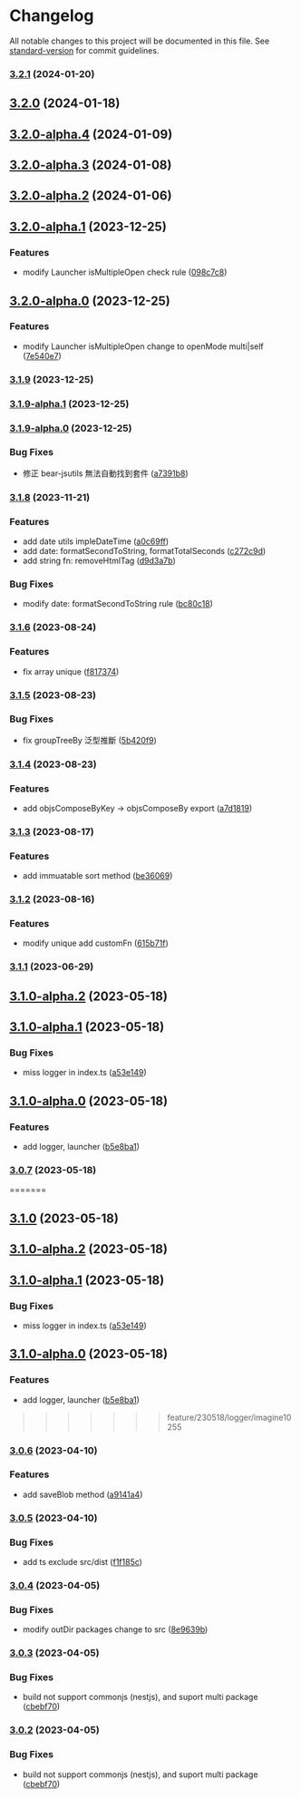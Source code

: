 # Changelog

All notable changes to this project will be documented in this file. See [standard-version](https://github.com/conventional-changelog/standard-version) for commit guidelines.

### [3.2.1](https://github.com/imagine10255/bear-jsutils/compare/v3.2.0...v3.2.1) (2024-01-20)

## [3.2.0](https://github.com/imagine10255/bear-jsutils/compare/v3.2.0-alpha.4...v3.2.0) (2024-01-18)

## [3.2.0-alpha.4](https://github.com/imagine10255/bear-jsutils/compare/v3.2.0-alpha.3...v3.2.0-alpha.4) (2024-01-09)

## [3.2.0-alpha.3](https://github.com/imagine10255/bear-jsutils/compare/v3.2.0-alpha.2...v3.2.0-alpha.3) (2024-01-08)

## [3.2.0-alpha.2](https://github.com/imagine10255/bear-jsutils/compare/v3.2.0-alpha.1...v3.2.0-alpha.2) (2024-01-06)

## [3.2.0-alpha.1](https://github.com/imagine10255/bear-jsutils/compare/v3.2.0-alpha.0...v3.2.0-alpha.1) (2023-12-25)


### Features

* modify Launcher isMultipleOpen check rule ([098c7c8](https://github.com/imagine10255/bear-jsutils/commit/098c7c83078f8cc2b921b171aa112601a33f5961))

## [3.2.0-alpha.0](https://github.com/imagine10255/bear-jsutils/compare/v3.1.9...v3.2.0-alpha.0) (2023-12-25)


### Features

* modify Launcher isMultipleOpen change to openMode multi|self ([7e540e7](https://github.com/imagine10255/bear-jsutils/commit/7e540e769a8f76865a07f4a870fa8303b278f134))

### [3.1.9](https://github.com/imagine10255/bear-jsutils/compare/v3.1.9-alpha.1...v3.1.9) (2023-12-25)

### [3.1.9-alpha.1](https://github.com/imagine10255/bear-jsutils/compare/v3.1.9-alpha.0...v3.1.9-alpha.1) (2023-12-25)

### [3.1.9-alpha.0](https://github.com/imagine10255/bear-jsutils/compare/v3.1.8...v3.1.9-alpha.0) (2023-12-25)


### Bug Fixes

* 修正 bear-jsutils 無法自動找到套件 ([a7391b8](https://github.com/imagine10255/bear-jsutils/commit/a7391b8f29f3fb526cbf57019dc5dc22a5ff809e))

### [3.1.8](https://github.com/imagine10255/bear-jsutils/compare/v3.1.6...v3.1.8) (2023-11-21)


### Features

* add date utils impleDateTime ([a0c69ff](https://github.com/imagine10255/bear-jsutils/commit/a0c69ff7e661e49dd25cde3b2f69a45287d1f55a))
* add date: formatSecondToString, formatTotalSeconds ([c272c9d](https://github.com/imagine10255/bear-jsutils/commit/c272c9d74a0b486e83bdaecd6d0b7d9edea07a6f))
* add string fn: removeHtmlTag ([d9d3a7b](https://github.com/imagine10255/bear-jsutils/commit/d9d3a7bc03b7da86b056635795cdf7ea2867d202))


### Bug Fixes

* modify date: formatSecondToString rule ([bc80c18](https://github.com/imagine10255/bear-jsutils/commit/bc80c18c222e0cced125f02e4418e26c10846833))

### [3.1.6](https://github.com/imagine10255/bear-jsutils/compare/v3.1.5...v3.1.6) (2023-08-24)


### Features

* fix array unique ([f817374](https://github.com/imagine10255/bear-jsutils/commit/f81737480896bd768e3ba8d48e4d689e6bfe9586))

### [3.1.5](https://github.com/imagine10255/bear-jsutils/compare/v3.1.4...v3.1.5) (2023-08-23)


### Bug Fixes

* fix groupTreeBy 泛型推斷 ([5b420f9](https://github.com/imagine10255/bear-jsutils/commit/5b420f99c3da5e2a7e77fec7f36e3873603193e1))

### [3.1.4](https://github.com/imagine10255/bear-jsutils/compare/v3.1.3...v3.1.4) (2023-08-23)


### Features

* add objsComposeByKey -> objsComposeBy export ([a7d1819](https://github.com/imagine10255/bear-jsutils/commit/a7d18196afea233776c14e8c55cd74530a181971))

### [3.1.3](https://github.com/imagine10255/bear-jsutils/compare/v3.1.2...v3.1.3) (2023-08-17)


### Features

* add immuatable sort method ([be36069](https://github.com/imagine10255/bear-jsutils/commit/be36069bfca42100b1334c1834a587fcfa51c0eb))

### [3.1.2](https://github.com/imagine10255/bear-jsutils/compare/v3.1.1...v3.1.2) (2023-08-16)


### Features

* modify unique add customFn ([615b71f](https://github.com/imagine10255/bear-jsutils/commit/615b71f16b54ac5b7f307b4e65b1558f118cf149))

### [3.1.1](https://github.com/imagine10255/bear-jsutils/compare/v3.0.7...v3.1.1) (2023-06-29)

## [3.1.0-alpha.2](https://github.com/imagine10255/bear-jsutils/compare/v3.1.0-alpha.1...v3.1.0-alpha.2) (2023-05-18)

## [3.1.0-alpha.1](https://github.com/imagine10255/bear-jsutils/compare/v3.1.0-alpha.0...v3.1.0-alpha.1) (2023-05-18)


### Bug Fixes

* miss logger in index.ts ([a53e149](https://github.com/imagine10255/bear-jsutils/commit/a53e149c0494aa07ef256e18301b5830eb6355cb))

## [3.1.0-alpha.0](https://github.com/imagine10255/bear-jsutils/compare/v3.0.6...v3.1.0-alpha.0) (2023-05-18)


### Features

* add logger, launcher ([b5e8ba1](https://github.com/imagine10255/bear-jsutils/commit/b5e8ba1a764235aa6d6f73e35dc7098bc0edc83c))

### [3.0.7](https://github.com/imagine10255/bear-jsutils/compare/v3.0.6...v3.0.7) (2023-05-18)
=======
## [3.1.0](https://github.com/imagine10255/bear-jsutils/compare/v3.1.0-alpha.2...v3.1.0) (2023-05-18)

## [3.1.0-alpha.2](https://github.com/imagine10255/bear-jsutils/compare/v3.1.0-alpha.1...v3.1.0-alpha.2) (2023-05-18)

## [3.1.0-alpha.1](https://github.com/imagine10255/bear-jsutils/compare/v3.1.0-alpha.0...v3.1.0-alpha.1) (2023-05-18)


### Bug Fixes

* miss logger in index.ts ([a53e149](https://github.com/imagine10255/bear-jsutils/commit/a53e149c0494aa07ef256e18301b5830eb6355cb))

## [3.1.0-alpha.0](https://github.com/imagine10255/bear-jsutils/compare/v3.0.6...v3.1.0-alpha.0) (2023-05-18)


### Features

* add logger, launcher ([b5e8ba1](https://github.com/imagine10255/bear-jsutils/commit/b5e8ba1a764235aa6d6f73e35dc7098bc0edc83c))
>>>>>>> feature/230518/logger/imagine10255

### [3.0.6](https://github.com/imagine10255/bear-jsutils/compare/v3.0.5...v3.0.6) (2023-04-10)


### Features

* add saveBlob method ([a9141a4](https://github.com/imagine10255/bear-jsutils/commit/a9141a49935f3f6c8ae4948e4ce0f7963ca686d9))

### [3.0.5](https://github.com/imagine10255/bear-jsutils/compare/v3.0.4...v3.0.5) (2023-04-10)


### Bug Fixes

* add ts exclude src/dist ([f1f185c](https://github.com/imagine10255/bear-jsutils/commit/f1f185c086341ca296ed482ab127810f5d5fd99a))

### [3.0.4](https://github.com/imagine10255/bear-jsutils/compare/v3.0.3...v3.0.4) (2023-04-05)


### Bug Fixes

* modify outDir packages change to src ([8e9639b](https://github.com/imagine10255/bear-jsutils/commit/8e9639b2a3b0f70cdc16580a3465f5ec321302a3))

### [3.0.3](https://github.com/imagine10255/bear-jsutils/compare/v3.0.1...v3.0.3) (2023-04-05)


### Bug Fixes

* build not support commonjs (nestjs), and suport multi package ([cbebf70](https://github.com/imagine10255/bear-jsutils/commit/cbebf70255b2f356c335976f0344b0d342d96934))

### [3.0.2](https://github.com/imagine10255/bear-jsutils/compare/v3.0.1...v3.0.2) (2023-04-05)


### Bug Fixes

* build not support commonjs (nestjs), and suport multi package ([cbebf70](https://github.com/imagine10255/bear-jsutils/commit/cbebf70255b2f356c335976f0344b0d342d96934))
